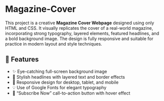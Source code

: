# Magazine-Cover
This project is a creative **Magazine Cover Webpage** designed using only HTML and CSS. It visually replicates the cover of a real-world magazine, incorporating strong typography, layered elements, featured headlines, and a bold background image. The design is fully responsive and suitable for practice in modern layout and style techniques.

## 🚀 Features

- ✨ Eye-catching full-screen background image
- 🎨 Stylish headlines with layered text and border effects
- 📱 Responsive design for desktop, tablet, and mobile
- 💡 Use of Google Fonts for elegant typography
- 🔘 “Subscribe Now” call-to-action button with hover effect


